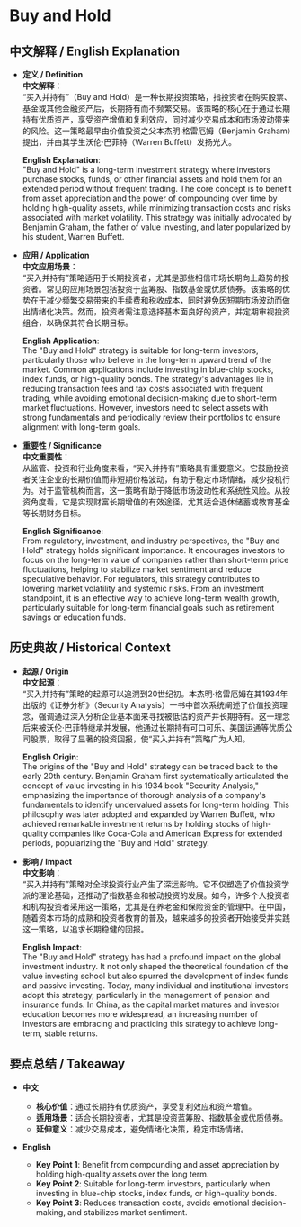 # Buy and Hold

## 中文解释 / English Explanation

* **定义 / Definition**  
  **中文解释**：  
  “买入并持有”（Buy and Hold）是一种长期投资策略，指投资者在购买股票、基金或其他金融资产后，长期持有而不频繁交易。该策略的核心在于通过长期持有优质资产，享受资产增值和复利效应，同时减少交易成本和市场波动带来的风险。这一策略最早由价值投资之父本杰明·格雷厄姆（Benjamin Graham）提出，并由其学生沃伦·巴菲特（Warren Buffett）发扬光大。  

  **English Explanation**:  
  "Buy and Hold" is a long-term investment strategy where investors purchase stocks, funds, or other financial assets and hold them for an extended period without frequent trading. The core concept is to benefit from asset appreciation and the power of compounding over time by holding high-quality assets, while minimizing transaction costs and risks associated with market volatility. This strategy was initially advocated by Benjamin Graham, the father of value investing, and later popularized by his student, Warren Buffett.  

* **应用 / Application**  
  **中文应用场景**：  
  “买入并持有”策略适用于长期投资者，尤其是那些相信市场长期向上趋势的投资者。常见的应用场景包括投资于蓝筹股、指数基金或优质债券。该策略的优势在于减少频繁交易带来的手续费和税收成本，同时避免因短期市场波动而做出情绪化决策。然而，投资者需注意选择基本面良好的资产，并定期审视投资组合，以确保其符合长期目标。  

  **English Application**:  
  The "Buy and Hold" strategy is suitable for long-term investors, particularly those who believe in the long-term upward trend of the market. Common applications include investing in blue-chip stocks, index funds, or high-quality bonds. The strategy's advantages lie in reducing transaction fees and tax costs associated with frequent trading, while avoiding emotional decision-making due to short-term market fluctuations. However, investors need to select assets with strong fundamentals and periodically review their portfolios to ensure alignment with long-term goals.  

* **重要性 / Significance**  
  **中文重要性**：  
  从监管、投资和行业角度来看，“买入并持有”策略具有重要意义。它鼓励投资者关注企业的长期价值而非短期价格波动，有助于稳定市场情绪，减少投机行为。对于监管机构而言，这一策略有助于降低市场波动性和系统性风险。从投资角度看，它是实现财富长期增值的有效途径，尤其适合退休储蓄或教育基金等长期财务目标。  

  **English Significance**:  
  From regulatory, investment, and industry perspectives, the "Buy and Hold" strategy holds significant importance. It encourages investors to focus on the long-term value of companies rather than short-term price fluctuations, helping to stabilize market sentiment and reduce speculative behavior. For regulators, this strategy contributes to lowering market volatility and systemic risks. From an investment standpoint, it is an effective way to achieve long-term wealth growth, particularly suitable for long-term financial goals such as retirement savings or education funds.  

## 历史典故 / Historical Context

* **起源 / Origin**  
  **中文起源**：  
  “买入并持有”策略的起源可以追溯到20世纪初。本杰明·格雷厄姆在其1934年出版的《证券分析》（Security Analysis）一书中首次系统阐述了价值投资理念，强调通过深入分析企业基本面来寻找被低估的资产并长期持有。这一理念后来被沃伦·巴菲特继承并发展，他通过长期持有可口可乐、美国运通等优质公司股票，取得了显著的投资回报，使“买入并持有”策略广为人知。  

  **English Origin**:  
  The origins of the "Buy and Hold" strategy can be traced back to the early 20th century. Benjamin Graham first systematically articulated the concept of value investing in his 1934 book "Security Analysis," emphasizing the importance of thorough analysis of a company's fundamentals to identify undervalued assets for long-term holding. This philosophy was later adopted and expanded by Warren Buffett, who achieved remarkable investment returns by holding stocks of high-quality companies like Coca-Cola and American Express for extended periods, popularizing the "Buy and Hold" strategy.  

* **影响 / Impact**  
  **中文影响**：  
  “买入并持有”策略对全球投资行业产生了深远影响。它不仅塑造了价值投资学派的理论基础，还推动了指数基金和被动投资的发展。如今，许多个人投资者和机构投资者采用这一策略，尤其是在养老金和保险资金的管理中。在中国，随着资本市场的成熟和投资者教育的普及，越来越多的投资者开始接受并实践这一策略，以追求长期稳健的回报。  

  **English Impact**:  
  The "Buy and Hold" strategy has had a profound impact on the global investment industry. It not only shaped the theoretical foundation of the value investing school but also spurred the development of index funds and passive investing. Today, many individual and institutional investors adopt this strategy, particularly in the management of pension and insurance funds. In China, as the capital market matures and investor education becomes more widespread, an increasing number of investors are embracing and practicing this strategy to achieve long-term, stable returns.  

## 要点总结 / Takeaway

* **中文**  
  - **核心价值**：通过长期持有优质资产，享受复利效应和资产增值。  
  - **适用场景**：适合长期投资者，尤其是投资蓝筹股、指数基金或优质债券。  
  - **延伸意义**：减少交易成本，避免情绪化决策，稳定市场情绪。  

* **English**  
  - **Key Point 1**: Benefit from compounding and asset appreciation by holding high-quality assets over the long term.  
  - **Key Point 2**: Suitable for long-term investors, particularly when investing in blue-chip stocks, index funds, or high-quality bonds.  
  - **Key Point 3**: Reduces transaction costs, avoids emotional decision-making, and stabilizes market sentiment.